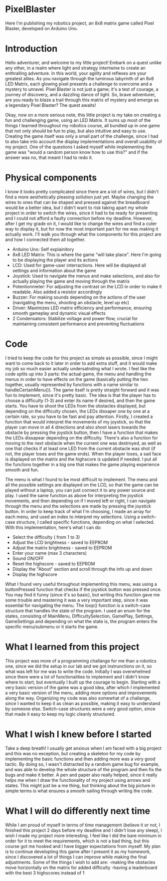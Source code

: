 # PixelBlaster
Here I'm publishing my robotics project, an 8x8 matrix game called Pixel Blaster, developed on Arduino Uno.

# Introduction
Hello adventurer, and welcome to my little project! Embark on a quest unlike any other, in a realm where light and strategy intertwine to create an enthralling adventure. In this world, your agility and reflexes are your greatest allies. As you navigate through the luminous labyrinth of an 8x8 LED Matrix, each glowing pixel presents a challenge to overcome and a mystery to unravel. Pixel Blaster is not just a game; it's a test of courage, a journey of discovery, and a dazzling dance of light. So, brave adventurer, are you ready to blaze a trail through this matrix of mystery and emerge as a legendary Pixel Blaster? The quest awaits!

Okay, now on a more serious note, this little project is my take on creating a fun and challenging game, using an LED Matrix. It sums up most of the things I learned throughout my robotics course, all bundled up in one game that not only should be fun to play, but also intuitive and easy to use. Creating the game itself was only a small part of the challenge, since I had to also take into account the display implementations and overall usability of my project. One of the questions I asked myself while implementing the game was "would a random person know how to use this?" and if the answer was no, that meant I had to redo it.

# Physical components
I know it looks pretty complicated since there are a lot of wires, but I didn't find a more aesthetically pleasing sollution just yet. Maybe changing the wires to ones that can be shaped and pressed against the breadboard would be a better idea, but I didn't want to risk taking apart my whole project in order to switch the wires, since it had to be ready for presenting and I could not afford a faulty connection before my deadline. However, after I get my grade on it, I would like to change the wires and find a cuter way to display it, but for now the most important part for me was making it actually work. I'll walk you through what the components for this project are and how I connected them all together.
- Arduino Uno: Self explainitory
- 8x8 LED Matrix: This is where the game "will take place". Here I'm going to be displaying the player and its actions
- LCD: Used for game-user interractions. Here will be displayed all settings and information about the game
- Joystick: Used to navigate the menus and make selections, and also for actually playing the game and moving through the matrix
- Potentionmeter: For adjusting the contrast on the LCD in order to make it readable. Also added a resistor accordingly
- Buzzer: For making sounds depending on the actions of the user (navigating the menu, shooting an obstacle, level up etc)
- Driver: Maximizes LED matrix efficiency and performance, ensuring smooth gameplay and dynamic visual effects
- 2 Condensators: Stabilize voltage and power flow, crucial for maintaining consistent performance and preventing fluctuations

# Code
I tried to keep the code for this project as simple as possible, since I might want to come back to it later in order to add extra stuff, and it would make my job so much easier actually undersatnding what I wrote. I feel like the code splits up into 3 parts: the actual game, the menu and handling the menus in order to have effects on the game (basically putting the two together, usually represented by functions with a name similar to handleCertainMenu()).
The game itself is pretty straight forward and it was fun to implement, since it's pretty basic. The idea is that the player has to choose a difficulty (1-3) and enter its name if desired, and then the game starts. You have to shoot the LEDs from the obstacles displayed, but depending on the difficulty chosen, the LEDs dissaper one by one at a certain rate, so you have to be fast and pay attention. Firstly, I created a function that would interpret the movements of my joystick, so that the player can move in all 4 directions and also shoot lasers towards the obstacle by pressing the joystick button, then I have a function that makes the LEDs dissapear depending on the difficulty. There's also a function for moving to the next obstacle when the current one was destroyed, as well as one that checks if at least one LED from the current obstacle was shot (if not, the player loses and the game ends). When the player loses, a sad face is displayed on the matrix and the highscore is updated if needed. I put all the functons together in a big one that makes the game playing experience smooth and fun. 

The menu is what I found to be most difficult to implement. The menu and all the possible settings are displayed on the LCD, so that the game can be played without a laptop, you can just connect it to any power source and play. I used the same function as above for interpreting the joystick movements, and then depending on if I moved left or right, I can navigate through the menu and the selections are made by pressing the joystick button. In order to keep track of what I'm choosing, I made an array for each menu, and used an index to interpret my selections. Using a switch-case structure, I called specific functions, depending on what I selected. 
With this implementation, here's what I can do:
- Select the difficulty ( from 1 to 3)
- Adjust the LCD brightness - saved to EEPROM
- Adjust the matrix brightness - saved to EEPROM
- Enter your name (max 3 characters)
- Sound ON/OFF 
- Reset the highscore - saved to EEPROM
- Display the "About" section and scroll through the info up and down
- Display the highscore

What I found very useful throughout implementing this menu, was using a buttonPressed function that checks if the joystick button was pressed once. You may find it funny (since it's so basic), but writing this function gave me some trouble and mastering it was a very important step, since it was essential for navigating the menu. 
The loop() function is a switch-case structure that handles the state of the program. I used an enum for the states, consisting of  MainMenu, DifficultySelection, GamePlay, Settings, GameSettings and depending on what the state is, the program enters the specific menu/submenu or it starts the game.

# What I learned from this project
This project was more of a programming challange for me than a robotics one, since we did the setup in our lab and we got instrunctions on it, so what was left for me was to write the code. Initially I was overwhelmed since there were a lot of functionalities to implement and I didn't know where to start, but eventually I built up the courage to begin. Starting with a very basic version of the game was a good idea, after which I implemented a very basic version of the menu, adding more options and improvements along the way. Organizing my code was also somewhat of a challange, since I wanted to keep it as clean as possible, making it easy to understand by someone else. Switch-case structures were a very good option, since that made it easy to keep my logic cleanly structured.

# What I wish I knew before I started
Take a deep breath! I usually get anxious when I am faced with a big project and this was no exception, but creating a skeleton for my code by implementing the basic functions and then adding more was a very good tactic. By doing so, I wasn't distracted by a random game bug for example, and was able to develop the whole structure of the program and then fix the bugs and make it better. A pen and paper also really helped, since it really helps me when I draw the functionality of my project using arrows and states. This might just be a me thing, but thinking about the big picture in simple terms is what ensures a smooth sailing through writing the code. 

# What I will do differently next time
While I am proud of myself in terms of time management (believe it or not, I finished this project 2 days before my deadline and I didn't lose any sleep), I wish I made my project more interesting. I feel like I did the bare minimum in order for it to meet the requirements, which is not a bad thing, but this course got me hooked and I have bigger expectations from myself. My plan is to continue developting this game after I present it as my homework, since I discovered a lot of things I can improve while making the final adjustments. Some of the things I wish to add are:
-making the obstacles move horizontally on the matrix for added difficulty
-having a leaderboard with the best 3 highscores instead of 1


